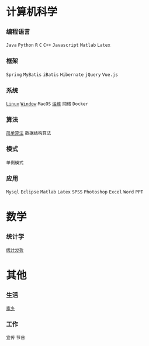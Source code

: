 # 计算机科学

### 编程语言
`Java` 
`Python` 
`R` 
`C` 
`C++` 
`Javascript` 
`Matlab` 
`Latex`

### 框架
`Spring` 
`MyBatis` 
`iBatis` 
`Hibernate` 
`jQuery` 
`Vue.js`

### 系统

[`Linux`](https://mp.weixin.qq.com/mp/appmsgalbum?action=getalbum&album_id=1501162667225481216&__biz=MzkzNTAzMzk3Nw==#wechat_redirect)
[`Window`](https://mp.weixin.qq.com/mp/appmsgalbum?action=getalbum&album_id=1501927336911405057&__biz=MzkzNTAzMzk3Nw==#wechat_redirect) 
`MacOS`
[`运维`](https://mp.weixin.qq.com/mp/appmsgalbum?action=getalbum&album_id=1501927336911405057&__biz=MzkzNTAzMzk3Nw==#wechat_redirect)
`网络` 
`Docker`

### 算法

[`简单算法`](https://mp.weixin.qq.com/mp/appmsgalbum?action=getalbum&album_id=1500206238708629505&__biz=MzkzNTAzMzk3Nw==#wechat_redirect) 
`数据结构算法`

### 模式
`单例模式`

### 应用
`Mysql` 
`Eclipse` 
`Matlab` 
`Latex` 
`SPSS` 
`Photoshop` 
`Excel` 
`Word` 
`PPT`

# 数学

### 统计学
[`统计分析`](https://mp.weixin.qq.com/mp/appmsgalbum?action=getalbum&album_id=1500678260513406977&__biz=MzkzNTAzMzk3Nw==#wechat_redirect)

# 其他

### 生活
[`家乡`](https://mp.weixin.qq.com/mp/appmsgalbum?action=getalbum&album_id=1501946236948545538&__biz=MzkzNTAzMzk3Nw==#wechat_redirect)

### 工作
`宣传` 
`节日`


